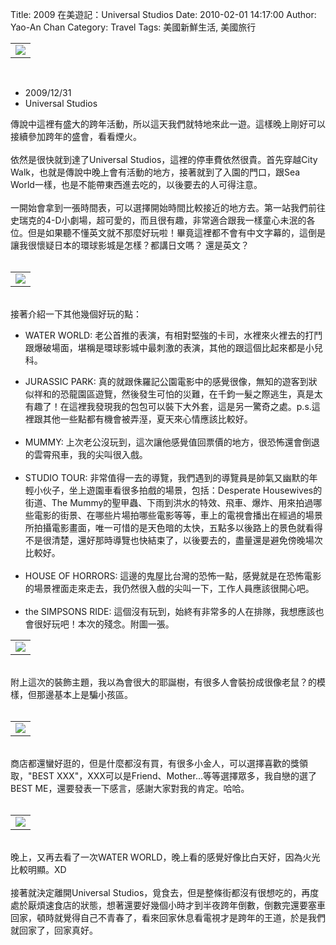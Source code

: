 Title: 2009 在美遊記：Universal Studios
Date: 2010-02-01 14:17:00
Author: Yao-An Chan
Category: Travel
Tags: 美國新鮮生活, 美國旅行


<div class='post'>
<table style="width: auto; text-align: left; margin-left: auto; margin-right: auto;"><tbody><tr><td><a href="http://picasaweb.google.com/lh/photo/3GfcAR2u_0U01nAFIjYhxg?feat=embedwebsite"><img src="http://lh5.ggpht.com/_mvtDPM7iODU/S0Y5bpYkApI/AAAAAAAAFgg/SC2Q3Wvfu2Q/s400/T16_7029.jpg" /></a></td></tr></tbody></table><br /><ul><li>2009/12/31</li><li>Universal Studios</li></ul>傳說中這裡有盛大的跨年活動，所以這天我們就特地來此一遊。這樣晚上剛好可以接續參加跨年的盛會，看看煙火。<br /><br />依然是很快就到達了Universal Studios，這裡的停車費依然很貴。首先穿越City Walk，也就是傳說中晚上會有活動的地方，接著就到了入園的門口，跟Sea World一樣，也是不能帶東西進去吃的，以後要去的人可得注意。<br /><br />一開始會拿到一張時間表，可以選擇開始時間比較接近的地方去。第一站我們前往史瑞克的4-D小劇場，超可愛的，而且很有趣，非常適合跟我一樣童心未泯的各位。但是如果聽不懂英文就不那麼好玩啦！畢竟這裡都不會有中文字幕的，這倒是讓我很懷疑日本的環球影城是怎樣？都講日文嗎？ 還是英文？<br /><br /><table style="width: auto; text-align: left; margin-left: auto; margin-right: auto;"><tbody><tr><td><a href="http://picasaweb.google.com/lh/photo/kVDyk2GjLNo_UeoZ5xoxtw?feat=embedwebsite"><img src="http://lh4.ggpht.com/_mvtDPM7iODU/S0Y5nvQD6kI/AAAAAAAAFgo/kLKWXPqP62A/s400/T16_7032.jpg" /></a></td></tr></tbody></table><br />接著介紹一下其他幾個好玩的點：<br /><ul><li>WATER WORLD:  老公首推的表演，有相對堅強的卡司，水裡來火裡去的打鬥跟爆破場面，堪稱是環球影城中最刺激的表演，其他的跟這個比起來都是小兒科。</li></ul><ul><li>JURASSIC PARK: 真的就跟侏羅記公園電影中的感覺很像，無知的遊客到狀似祥和的恐龍園區遊覽，然後發生可怕的災難，在千鈞一髮之際逃生，真是太有趣了！在這裡我發現我的包包可以裝下大外套，這是另一驚奇之處。p.s.這裡跟其他一些點都有機會被弄溼，夏天來心情應該比較好。<br /><br /></li><li>MUMMY: 上次老公沒玩到，這次讓他感覺值回票價的地方，很恐怖還會倒退的雲霄飛車，我的尖叫很入戲。<br /><br /></li><li>STUDIO TOUR: 非常值得一去的導覽，我們遇到的導覽員是帥氣又幽默的年輕小伙子，坐上遊園車看很多拍戲的場景，包括：<span lang="en">Desperate Housewives的街道、The Mummy的聖甲蟲、下雨到洪水的特效、飛車、爆炸、用來拍過哪些電影的街景、在哪些片場拍哪些電影等等，車上的電視會播出在經過的場景所拍攝電影畫面，唯一可惜的是天色暗的太快，五點多以後路上的景色就看得不是很清楚，還好那時導覽也快結束了，以後要去的，盡量還是避免傍晚場次比較好。<br /><br /></span></li><li>HOUSE OF HORRORS: 這邊的鬼屋比台灣的恐怖一點，感覺就是在恐怖電影的場景裡面走來走去，我仍然很入戲的尖叫一下，工作人員應該很開心吧。<br /><br /></li><li>the SIMPSONS RIDE: 這個沒有玩到，始終有非常多的人在排隊，我想應該也會很好玩吧！本次的殘念。附圖一張。<br /></li></ul><table style="width: auto; text-align: left; margin-left: auto; margin-right: auto;"><tbody><tr><td><a href="http://picasaweb.google.com/lh/photo/4hUBinihOpCZYJ1vQcD5aA?feat=embedwebsite"><img src="http://lh6.ggpht.com/_mvtDPM7iODU/S0Y5xKpvikI/AAAAAAAAFgw/JGgeRERjBQI/s400/T16_7036.jpg" /></a></td></tr></tbody></table><br />附上這次的裝飾主題，我以為會很大的耶誕樹，有很多人會裝扮成很像老鼠？的模樣，但那邊基本上是騙小孩區。<br /><br /><table style="width: auto; text-align: left; margin-left: auto; margin-right: auto;"><tbody><tr><td><a href="http://picasaweb.google.com/lh/photo/46GYDQmRc31FR1reJLqfoQ?feat=embedwebsite"><img src="http://lh6.ggpht.com/_mvtDPM7iODU/S0Y5s5dQEJI/AAAAAAAAFgs/bmSO-9hv3t0/s400/T16_7033.jpg" /></a></td></tr></tbody></table><br />商店都還蠻好逛的，但是什麼都沒有買，有很多小金人，可以選擇喜歡的獎領取，"BEST XXX"，XXX可以是Friend、Mother...等等選擇眾多，我自戀的選了BEST ME，還要發表一下感言，感謝大家對我的肯定。哈哈。<br /><br /><table style="width: auto; text-align: left; margin-left: auto; margin-right: auto;"><tbody><tr><td><a href="http://picasaweb.google.com/lh/photo/IJ5GofjiLkshsFC2a2lATg?feat=embedwebsite"><img src="http://lh4.ggpht.com/_mvtDPM7iODU/S0Y57cX0LMI/AAAAAAAAFg4/lLjPmizHRWI/s400/NF1_7047.jpg" /></a></td></tr></tbody></table><br />晚上，又再去看了一次WATER WORLD，晚上看的感覺好像比白天好，因為火光比較明顯。XD<br /><br />接著就決定離開Universal Studios，覓食去，但是整條街都沒有很想吃的，再度處於厭煩速食店的狀態，想著還要好幾個小時才到半夜跨年倒數，倒數完還要塞車回家，頓時就覺得自己不青春了，看來回家休息看電視才是跨年的王道，於是我們就回家了，回家真好。</div>
